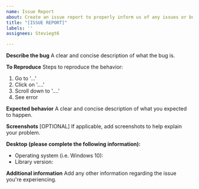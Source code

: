 ```yaml
---
name: Issue Report
about: Create an issue report to properly inform us of any issues or bugs.
title: "[ISSUE REPORT]"
labels: ''
assignees: Steviegt6

---
```


**Describe the bug**
A clear and concise description of what the bug is.

**To Reproduce**
Steps to reproduce the behavior:
1. Go to '...'
2. Click on '....'
3. Scroll down to '....'
4. See error

**Expected behavior**
A clear and concise description of what you expected to happen.

**Screenshots** [OPTIONAL]
If applicable, add screenshots to help explain your problem.

**Desktop (please complete the following information):**
 - Operating system (i.e. Windows 10):
 - Library version:

**Additional information**
Add any other information regarding the issue you're experiencing.
